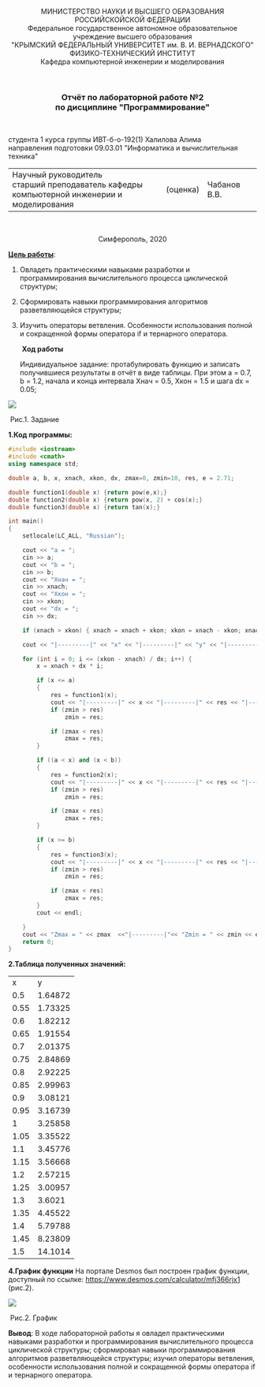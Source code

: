 <p align="center">  МИНИСТЕРСТВО НАУКИ И ВЫСШЕГО ОБРАЗОВАНИЯ РОССИЙСКОЙСКОЙ ФЕДЕРАЦИИ<br/>
Федеральное государственное автономное образовательное учреждение высшего образования
 <br/>
 "КРЫМСКИЙ ФЕДЕРАЛЬНЫЙ УНИВЕРСИТЕТ им. В. И. ВЕРНАДСКОГО"  <br/>
  ФИЗИКО-ТЕХНИЧЕСКИЙ ИНСТИТУТ <br/>
    Кафедра компьютерной инженерии и моделирования<br/></p>

<br/>

### <p align="center">Отчёт по лабораторной работе №2 <br/> по дисциплине "Программирование"</p>

<br/>

студента 1 курса группы ИВТ-б-о-192(1)
Халилова Алима<br/>
направления подготовки 09.03.01 "Информатика и вычислительная техника"  
<table>
<tr><td>Научный руководитель<br/> старший преподаватель кафедры<br/> компьютерной инженерии и моделирования</td>
<td>(оценка)</td>
<td>Чабанов В.В.</td>
</tr>
</table>

<br/>

<p align="center">Симферополь, 2020</p>


**<u>Цель работы</u>**:   

1. Овладеть практическими навыками разработки и программирования вычислительного процесса циклической структуры;

2. Сформировать навыки программирования алгоритмов разветвляющейся структуры;

3. Изучить операторы ветвления. Особенности использования полной и сокращенной формы оператора if и тернарного оператора.

   ​                                                          **Ход работы**

   Индивидуальное задание:  протабулировать функцию и записать получившиеся результаты в отчёт в виде таблицы. При этом a = 0.7, b = 1.2, начала и конца интервала Xнач = 0.5, Xкон = 1.5 и шага dx = 0.05;
   
![](https://github.com/stplzawa/Labs_pics/blob/master/Lab2pics/1.png)

 ​                   	   Рис.1. Задание

**1.Код программы:**

```c++
#include <iostream>
#include <cmath>
using namespace std;

double a, b, x, xnach, xkon, dx, zmax=0, zmin=10, res, e = 2.71;

double function1(double x) {return pow(e,x);}
double function2(double x) {return pow(x, 2) + cos(x);}
double function3(double x) {return tan(x);}

int main()
{
	setlocale(LC_ALL, "Russian");

	cout << "a = "; 
	cin >> a;
	cout << "b = "; 
	cin >> b;
	cout << "Xнач = ";
	cin >> xnach;
	cout << "Хкон = "; 
	cin >> xkon;
	cout << "dx = "; 
	cin >> dx;

	if (xnach > xkon) { xnach = xnach + xkon; xkon = xnach - xkon; xnach = xnach - xkon; }

	cout << "|---------|" << "x" << "|---------|" << "y" << "|---------|" << endl;

	for (int i = 0; i <= (xkon - xnach) / dx; i++) {
		x = xnach + dx * i;

		if (x <= a)
		{
			res = function1(x);
			cout << "|---------|" << x << "|---------|" << res << "|---------|";
			if (zmin > res) 
				zmin = res;

			if (zmax < res) 
				zmax = res;
		}

		if ((a < x) and (x < b))
		{
			res = function2(x);
			cout << "|---------|" << x << "|---------|" << res << "|---------|";
			if (zmin > res) 
				zmin = res;

			if (zmax < res) 
				zmax = res;
		}

		if (x >= b)
		{
			res = function3(x);
			cout << "|---------|" << x << "|---------|" << res << "|---------|";
			if (zmin > res)
				zmin = res;

			if (zmax < res)
				zmax = res;
		}
		cout << endl;

	}
	cout << "Zmax = " << zmax  <<"|---------|"<< "Zmin = " << zmin << endl;
	return 0;
}

```

**2.Таблица полученных значений:**
<table> 
 <tr>
    <td> x </td>
    <td> y </td>
    </tr> 
 <tr>
    <td> 0.5 </td>
    <td> 1.64872 </td>
    </tr> 
 <tr>
    <td> 0.55 </td>
    <td> 1.73325 </td>
    </tr> 
 <tr>
    <td> 0.6 </td>
    <td> 1.82212 </td>
    </tr> 
 <tr>
    <td> 0.65 </td>
    <td> 1.91554 </td>
    </tr> 
 <tr>
    <td> 0.7 </td>
    <td> 2.01375 </td>
    </tr> 
 <tr>
    <td> 0.75 </td>
    <td> 2.84869 </td>
    </tr>
 <tr>
    <td> 0.8 </td>
    <td> 2.92225 </td>
    </tr>
 <tr>
    <td> 0.85 </td>
    <td> 2.99963 </td>
    </tr>
 <tr>
    <td> 0.9 </td>
    <td> 3.08121 </td>
    </tr>
 <tr>
    <td> 0.95 </td>
    <td> 3.16739 </td>
    </tr>
 <tr>
    <td> 1 </td>
    <td> 3.25858 </td>
    </tr>
 <tr>
    <td> 1.05 </td>
    <td> 3.35522 </td>
    </tr>
<tr>
    <td> 1.1 </td>
    <td> 3.45776 </td>
    </tr>
 <tr>
    <td> 1.15 </td>
    <td> 3.56668 </td>
    </tr>
 <tr>
    <td> 1.2 </td>
    <td> 2.57215 </td>
    </tr>
<tr>
    <td> 1.25 </td>
    <td> 3.00957 </td>
    </tr>
 <tr>
    <td> 1.3 </td>
    <td> 3.6021 </td>
    </tr>
 <tr>
    <td> 1.35 </td>
    <td> 4.45522 </td>
    </tr>
 <tr>
    <td> 1.4 </td>
    <td> 5.79788 </td>
    </tr>
 <tr>
    <td> 1.45 </td>
    <td> 8.23809 </td>
    </tr>
 <tr>
    <td> 1.5 </td>
    <td> 14.1014 </td>
    </tr>
</table>

**4.График функции**
На портале Desmos был построен график функции, доступный по ссылке: https://www.desmos.com/calculator/mfj366rjx1 (рис.2).

![](https://github.com/stplzawa/Labs_pics/blob/master/Lab2pics/3%20(2).png)

 ​                    		  Рис.2. График

**Вывод**: В ходе лабораторной работы я овладел практическими навыками разработки и программирования вычислительного процесса циклической структуры; сформировал навыки программирования алгоритмов разветвляющейся структуры; изучил операторы ветвления, особенности использования полной и сокращенной формы оператора if и тернарного оператора.



